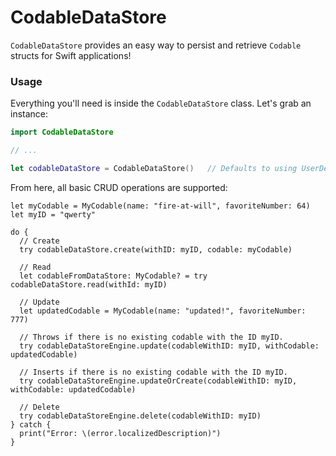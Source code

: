 # CodableDataStore

`CodableDataStore` provides an easy way to persist and retrieve `Codable` structs for Swift applications!

### Usage

Everything you'll need is inside the `CodableDataStore` class. Let's grab an instance:

```Swift
import CodableDataStore

// ...

let codableDataStore = CodableDataStore()   // Defaults to using UserDefaults
```

From here, all basic CRUD operations are supported:

```
let myCodable = MyCodable(name: "fire-at-will", favoriteNumber: 64)
let myID = "qwerty"

do {
  // Create
  try codableDataStore.create(withID: myID, codable: myCodable)
  
  // Read
  let codableFromDataStore: MyCodable? = try codableDataStore.read(withId: myID)
  
  // Update
  let updatedCodable = MyCodable(name: "updated!", favoriteNumber: 777)
  
  // Throws if there is no existing codable with the ID myID.
  try codableDataStoreEngine.update(codableWithID: myID, withCodable: updatedCodable)
  
  // Inserts if there is no existing codable with the ID myID.
  try codableDataStoreEngine.updateOrCreate(codableWithID: myID, withCodable: updatedCodable)
  
  // Delete
  try codableDataStoreEngine.delete(codableWithID: myID)
} catch {
  print("Error: \(error.localizedDescription)")
}
```
